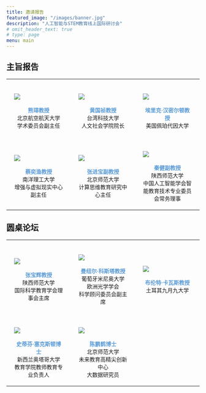 ```yaml
---
title: 邀请报告
featured_image: "/images/banner.jpg"
description: "人工智能与STEM教育线上国际研讨会"
# omit_header_text: true
# type: page
menu: main
---
```


## 主旨报告

<style type="text/css">
.tg img { display: block; }
.tg  { border-collapse:collapse; border-spacing:0; 
    text-align:center;vertical-align:center
}
.tg td{ font-size:14px; overflow:hidden; padding:20px; width: 33%; white-space: pre-line}
.tg td .name { color:#5B9BD5; font-weight: bold}


</style>
<table class="tg">
  <tr>
    <td class="tg-0lax"> 
        <img class="avatar" src="people/zhang-xiong.png"/>
        <span class="name">熊璋教授 </span>
        北京航空航天大学
        学术委员会副主任
    <td class="tg-0lax">   
        <img src="people/guozhen-huang.png"/>
        <span class="name">黄国祯教授 </span>
            台湾科技大学
            人文社会学院院长
    </td>
    <td class="tg-0lax">   
        <img src="people/eric-hamiton.png"/>
        <span class="name">埃里克·汉密尔顿教授 </span>
         美国佩珀代因大学
    </td>
    </tr>
    <tr>
        <td class="tg-0lax">   
            <img src="people/yuyu-cai.png"/>
            <span class="name">蔡奕渔教授 </span>
            南洋理工大学
            增强与虚拟现实中心副主任
        </td>
        <td class="tg-0lax">   
            <img src="people/jinbao-zhang.png"/>
            <span class="name">张进宝副教授 </span>
             北京师范大学
            计算思维教育研究中心主任
        </td>
        <td class="tg-0lax">   
            <img src="people/jian-qin.png"/>
            <span class="name"> 秦健副教授 </span>
            陕西师范大学
            中国人工智能学会智能教育技术专业委员会常务理事
        </td>
  </tr>
</table>


## 圆桌论坛
<table class="tg">
    <tr>
        <td class="tg-0lax"> 
            <img class="avatar" src="people/baohui-zhang.png"/>
            <span class="name"> 张宝辉教授 </span>
            陕西师范大学
            国际科学教育学会理事会主席
        </td>
        <td class="tg-0lax" colspan="2"> 
            <img class="avatar" src="people/manuel-costa.png"/>
            <span class="name">曼纽尔·科斯塔教授 </span>
            葡萄牙米尼奥大学
            欧洲光学学会
            科学顾问委员会副主席
        </td>
        <td class="tg-0lax"> 
            <img class="avatar" src="people/bulent-cavas.png"/>
            <span class="name"> 布伦特·卡瓦斯教授 </span>
            土耳其九月九大学
        </td>
    </tr>
    <tr>
        <td  class="tg-0lax">
            <img class="avatar" src="people/steven-sexton.png"/>
            <span class="name">史蒂芬·塞克斯顿博士 </span>
                新西兰奥塔哥大学
                教育学院教师教育专业负责人
        </td>
        <td  class="tg-0lax">
            <img class="avatar" src="people/penghe-chen.png"/>
            <span class="name"> 陈鹏鹤博士 </span>
            北京师范大学
            未来教育高精尖创新中心
            大数据研究员
        </td>
    </tr>
</table>